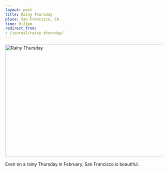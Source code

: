 ```yaml
---
layout: post
title: Rainy Thursday
place: San Francisco, CA
time: 9:21pm
redirect_from:
- /journal/rainy-thursday/
---
```


<a data-flickr-embed="true" data-header="false" data-footer="false" href="https://www.flickr.com/photos/cjmartin/5475639736/" title="Rainy Thursday"><img src="https://farm6.staticflickr.com/5140/5475639736_76b403d99f_z.jpg" width="640" height="360" alt="Rainy Thursday"></a>

Even on a rainy Thursday in February, San Francisco is beautiful.

<script async src="//embedr.flickr.com/assets/client-code.js" charset="utf-8"></script>
